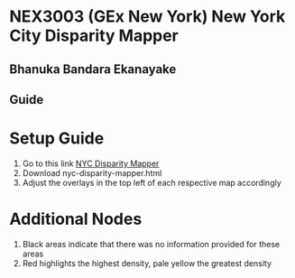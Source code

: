 # NEX3003 (GEx New York) New York City Disparity Mapper
## Bhanuka Bandara Ekanayake

## Guide

# Setup Guide
1. Go to this link [NYC Disparity Mapper](https://github.com/bhnuka/nyc-disparity-mapper/releases/tag/v3)
2. Download nyc-disparity-mapper.html
3. Adjust the overlays in the top left of each respective map accordingly

# Additional Nodes
1. Black areas indicate that there was no information provided for these areas 
2. Red highlights the highest density, pale yellow the greatest density
